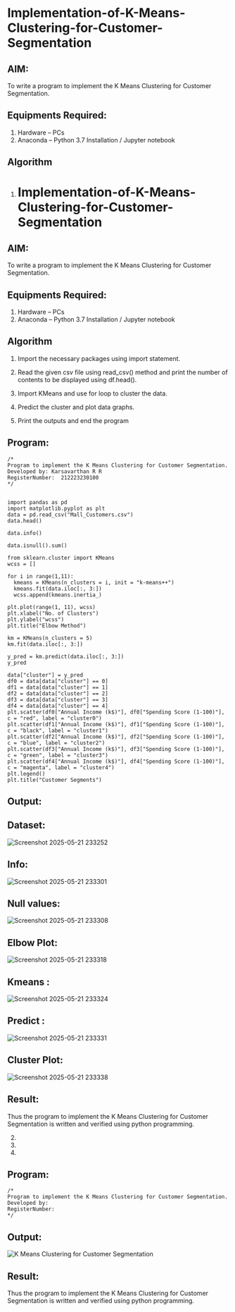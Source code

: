 # Implementation-of-K-Means-Clustering-for-Customer-Segmentation

## AIM:
To write a program to implement the K Means Clustering for Customer Segmentation.

## Equipments Required:
1. Hardware – PCs
2. Anaconda – Python 3.7 Installation / Jupyter notebook

## Algorithm
1. # Implementation-of-K-Means-Clustering-for-Customer-Segmentation

## AIM:
To write a program to implement the K Means Clustering for Customer Segmentation.

## Equipments Required:
1. Hardware – PCs
2. Anaconda – Python 3.7 Installation / Jupyter notebook

## Algorithm

1. Import the necessary packages using import statement.

2. Read the given csv file using read_csv() method and print the number of contents to be displayed using df.head().

3. Import KMeans and use for loop to cluster the data.

4. Predict the cluster and plot data graphs.

5. Print the outputs and end the program


## Program:
```
/*
Program to implement the K Means Clustering for Customer Segmentation.
Developed by: Karsavarthan R R
RegisterNumber:  212223230100
*/


import pandas as pd
import matplotlib.pyplot as plt
data = pd.read_csv("Mall_Customers.csv")
data.head()

data.info()

data.isnull().sum()

from sklearn.cluster import KMeans
wcss = []

for i in range(1,11):
  kmeans = KMeans(n_clusters = i, init = "k-means++")
  kmeans.fit(data.iloc[:, 3:])
  wcss.append(kmeans.inertia_)
  
plt.plot(range(1, 11), wcss)
plt.xlabel("No. of Clusters")
plt.ylabel("wcss")
plt.title("Elbow Method")

km = KMeans(n_clusters = 5)
km.fit(data.iloc[:, 3:])

y_pred = km.predict(data.iloc[:, 3:])
y_pred

data["cluster"] = y_pred
df0 = data[data["cluster"] == 0]
df1 = data[data["cluster"] == 1]
df2 = data[data["cluster"] == 2]
df3 = data[data["cluster"] == 3]
df4 = data[data["cluster"] == 4]
plt.scatter(df0["Annual Income (k$)"], df0["Spending Score (1-100)"], c = "red", label = "cluster0")
plt.scatter(df1["Annual Income (k$)"], df1["Spending Score (1-100)"], c = "black", label = "cluster1")
plt.scatter(df2["Annual Income (k$)"], df2["Spending Score (1-100)"], c = "blue", label = "cluster2")
plt.scatter(df3["Annual Income (k$)"], df3["Spending Score (1-100)"], c = "green", label = "cluster3")
plt.scatter(df4["Annual Income (k$)"], df4["Spending Score (1-100)"], c = "magenta", label = "cluster4")
plt.legend()
plt.title("Customer Segments")
```

## Output:

## Dataset:

![Screenshot 2025-05-21 233252](https://github.com/user-attachments/assets/297bb6e1-89ec-49d3-b9e1-6e37e17ca504)


## Info:

![Screenshot 2025-05-21 233301](https://github.com/user-attachments/assets/3d618104-0c44-4a1d-9b72-4eecf1aa9fc5)


## Null values:

![Screenshot 2025-05-21 233308](https://github.com/user-attachments/assets/3616f757-cb77-4c0e-8de8-2e066484cf3c)


## Elbow Plot:

![Screenshot 2025-05-21 233318](https://github.com/user-attachments/assets/a6ce5fc6-296c-4d8c-bd1d-ab605c390184)


## Kmeans :

![Screenshot 2025-05-21 233324](https://github.com/user-attachments/assets/0f2c75d6-074a-4b06-b03b-75d9b4896bf9)


## Predict :

![Screenshot 2025-05-21 233331](https://github.com/user-attachments/assets/61b7e75d-07da-4681-91ce-b353338f95b0)


## Cluster Plot:

![Screenshot 2025-05-21 233338](https://github.com/user-attachments/assets/4fb65794-485c-4cd7-9e5f-7259057b3224)


## Result:
Thus the program to implement the K Means Clustering for Customer Segmentation is written and verified using python programming.

2. 
3. 
4. 

## Program:
```
/*
Program to implement the K Means Clustering for Customer Segmentation.
Developed by: 
RegisterNumber:  
*/
```

## Output:
![K Means Clustering for Customer Segmentation](sam.png)


## Result:
Thus the program to implement the K Means Clustering for Customer Segmentation is written and verified using python programming.
